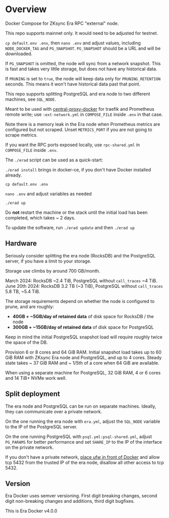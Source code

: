 # Overview

Docker Compose for ZKsync Era RPC "external" node.

This repo supports mainnet only. It would need to be adjusted for testnet.

`cp default.env .env`, then `nano .env` and adjust values, including `NODE_DOCKER_TAG` and `PG_SNAPSHOT`. `PG_SNAPSHOT`
should be a URL and will be downloaded.

If `PG_SNAPSHOT` is omitted, the node will sync from a network snapshot. This is fast and takes very little storage,
but does not have any historical data.

If `PRUNING` is set to `true`, the node will keep data only for `PRUNING_RETENTION` seconds. This means it won't
have historical data past that point.

This repo supports splitting PostgreSQL and era node to two different machines, see `SQL_NODE`.

Meant to be used with [central-proxy-docker](https://github.com/CryptoManufaktur-io/central-proxy-docker) for traefik
and Prometheus remote write; use `:ext-network.yml` in `COMPOSE_FILE` inside `.env` in that case.

Note there is a memory leak in the Era node when Prometheus metrics are configured but not scraped. Unset
`METRICS_PORT` if you are not going to scrape metrics.

If you want the RPC ports exposed locally, use `rpc-shared.yml` in `COMPOSE_FILE` inside `.env`.

The `./erad` script can be used as a quick-start:

`./erad install` brings in docker-ce, if you don't have Docker installed already.

`cp default.env .env`

`nano .env` and adjust variables as needed

`./erad up`

Do **not** restart the machine or the stack until the initial load has been completed, which takes ~ 2 days.

To update the software, run `./erad update` and then `./erad up`

## Hardware

Seriously consider splitting the era node (RocksDB) and the PostgreSQL server, if you have a limit to your
storage.

Storage use climbs by around 700 GB/month.

March 2024: RocksDB ~2.4 TiB, PostgreSQL without `call_traces` ~4 TiB.  
June 20th 2024: RocksDB 3.2 TB (~3 TiB), PostgreSQL without `call_traces` 5.8 TB, ~5.4 TiB.

The storage requirements depend on whether the node is configured to prune, and are roughly:

- **40GB + ~5GB/day of retained data** of disk space for RocksDB / the node
- **300GB + ~15GB/day of retained data** of disk space for PostgreSQL

Keep in mind the initial PostgreSQL snapshot load will require roughly twice the space of the DB.

Provision 6 or 8 cores and 64 GiB RAM. Initial snapshot load takes up to 60 GiB RAM with ZKsync Era node and
PostgreSQL, and up to 4 cores. Steady state takes ~ 37 GiB RAM and ~ 1/5th of a core when 64 GiB are available.

When using a separate machine for PostgreSQL, 32 GiB RAM, 4 or 6 cores and 14 TiB+ NVMe work well.

## Split deployment

The era node and PostgreSQL can be run on separate machines. Ideally, they can communicate over a private network.

On the one running the era node with `era.yml`, adjust the `SQL_NODE` variable to the IP of the PostgreSQL server.

On the one running PostgreSQL with `psql.yml:psql-shared.yml`, adjust `PG_PARAMS` for better performance and set
`SHARE_IP` to the IP of the interface on the private network.

If you don't have a private network, [place ufw in front of Docker](https://eth-docker.net/Support/Cloud) and allow
tcp 5432 from the trusted IP of the era node, disallow all other access to tcp 5432.

## Version

Era Docker uses semver versioning. First digit breaking changes, second digit non-breaking changes and additions,
third digit bugfixes.

This is Era Docker v4.0.0
